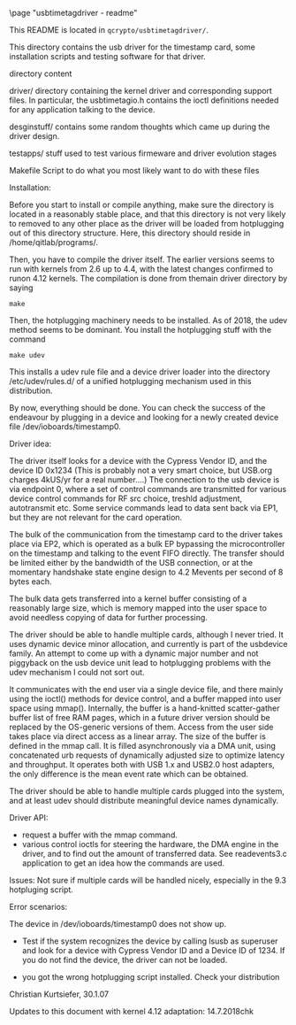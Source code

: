 \page "usbtimetagdriver - readme"

This README is located in `qcrypto/usbtimetagdriver/`.

This directory contains the usb driver for the timestamp card, some
installation scripts and testing software for that driver.

directory content

driver/   directory containing the kernel driver and corresponding support
	  files. In particular, the usbtimetagio.h contains the ioctl
	  definitions needed for any application talking to the device.

desginstuff/ contains some random thoughts which came up during the driver
	     design. 
	  
testapps/ stuff used to test various firmeware and driver evolution stages

Makefile  Script to do what you most likely want to do with these files


Installation:

Before you start to install or compile anything, make sure the directory is
located in a reasonably stable place, and that this directory is not very
likely to removed to any other place as the driver will be loaded from
hotplugging out of this directory structure. Here, this directory should
reside in /home/qitlab/programs/.

Then, you have to compile the driver itself. The earlier versions seems to run
with kernels from 2.6 up to 4.4, with the latest changes confirmed to runon
4.12 kernels.
The compilation is done from themain driver directory by saying

    make

Then, the hotplugging machinery needs to be installed. As of 2018, the udev
method seems to be dominant. You install the hotplugging stuff with the command

    make udev

This installs a udev rule file and a device driver loader into the directory
/etc/udev/rules.d/ of a unified hotplugging mechanism used in this
distribution.


By now, everything should be done. You can check the success of the endeavour
by plugging in a device and looking for a newly created device file
/dev/ioboards/timestamp0.


Driver idea:

The driver itself looks for a device with the Cypress Vendor ID, and the
device ID 0x1234 (This is probably not a very smart choice, but USB.org
charges 4kUS/yr for a real number....)
The connection to the usb device is via endpoint 0, where a set of control
commands are transmitted for various device control commands for RF src
choice, treshld adjustment, autotransmit etc. Some service commands lead to
data sent back via EP1, but they are not relevant for the card operation.

The bulk of the communication from the timestamp card to the driver takes
place via EP2, which is operated as a bulk EP bypassing the microcontroller on
the timestamp and talking to the event FIFO directly. The transfer should be
limited either by the bandwidth of the USB connection, or at the momentary
handshake state engine design to 4.2 Mevents per second of 8 bytes each.

The bulk data gets transferred into a kernel buffer consisting of a reasonably
large size, which is memory mapped into the user space to avoid needless
copying of data for further processing.

The driver should be able to handle multiple cards, although I never tried. It
uses dynamic device minor allocation, and currently is part of the usbdevice
family. An attempt to come up with a dynamic major number and not piggyback on
the usb device unit lead to  hotplugging problems with the udev mechanism I
could not sort out.

It communicates with the end user via a single device file, and there mainly
using the ioctl() methods for device control, and a buffer mapped into user
space using mmap(). Internally, the buffer is a hand-knitted scatter-gather
buffer list of free RAM pages, which in a future driver version should be
replaced by the OS-generic versions of them. Access from the user side takes
place via direct access as a linear array. The size of the buffer is defined
in the mmap call. It is filled asynchronously via a DMA unit, using
concatenated urb requests of dynamically adjusted size to optimize latency and
throughput. It operates both with USB 1.x and USB2.0 host adapters, the only
difference is the mean event rate which can be obtained.

The driver should be able to handle multiple cards plugged into the system,
and at least udev should distribute meaningful device names dynamically.

Driver API:

- request a buffer with the mmap command. 
- various control ioctls for steering the hardware, the DMA engine in the
  driver, and to find out the amount of transferred data. See readevents3.c
  application to get an idea how the commands are used.


Issues:
Not sure if multiple cards will be handled nicely, especially in the 9.3
hotpluging script.

Error scenarios:

The device in /dev/ioboards/timestamp0 does not show up. 

- Test if the system recognizes the device by calling lsusb as superuser
  and look for a device with Cypress Vendor ID and a Device ID of 1234. If you 
  do not find the device, the driver can not be loaded.

- you got the wrong hotplugging script installed. Check your distribution


Christian Kurtsiefer, 30.1.07

Updates to this document with kernel 4.12 adaptation: 14.7.2018chk
